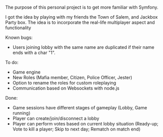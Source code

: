The purpose of this personal project is to get more familiar with Symfony.

I got the idea by playing with my friends the Town of Salem, and Jackbox Party box. The idea is to incorporate the real-life multiplayer aspect and functionality 

Known bugs:
  - Users joining lobby with the same name are duplicated if their name ends with a char "1".

To do:
  - Game engine
  - New Roles (Mafia member, Citizen, Police Officer, Jester)
  - Option to rename the roles for custom roleplaying
  - Communication based on Websockets with node.js

Done:
  - Game sessions have different stages of gameplay (Lobby, Game running)
  - Player can create/join/disconnect a lobby
  - Player can perform votes based on current lobby situation (Ready-up; Vote to kill a player; Skip to next day; Rematch on match end)
